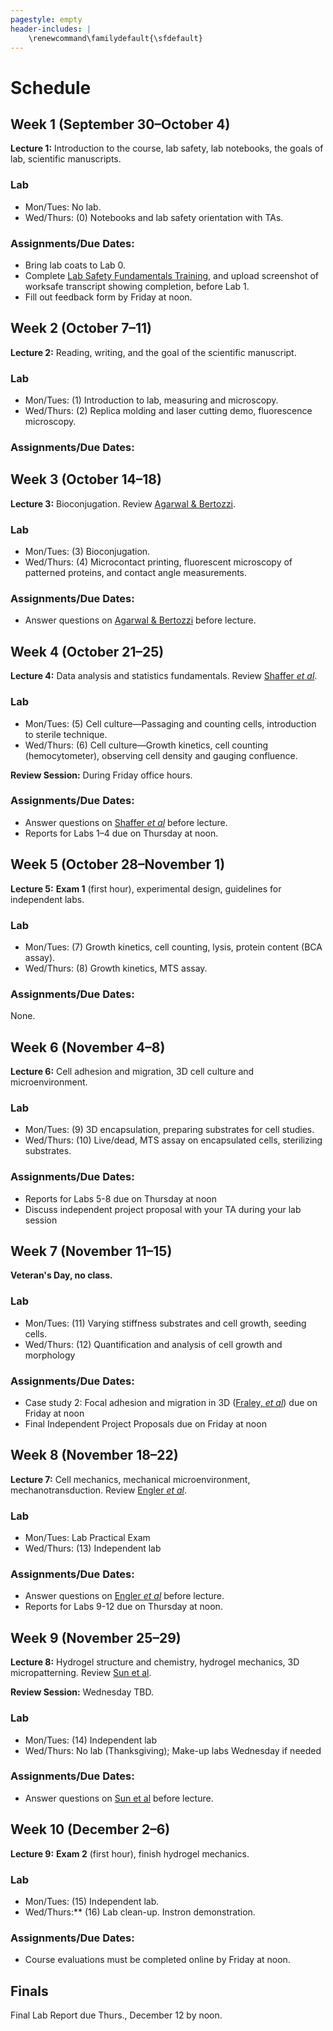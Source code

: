 ```yaml
---
pagestyle: empty
header-includes: |
    \renewcommand\familydefault{\sfdefault}
---
```


# Schedule

## Week 1 (September 30–October 4)

**Lecture 1:** Introduction to the course, lab safety, lab notebooks, the goals of lab, scientific manuscripts.

### Lab

- Mon/Tues: No lab.
- Wed/Thurs: (0) Notebooks and lab safety orientation with TAs.

### Assignments/Due Dates:

- Bring lab coats to Lab 0.
- Complete [Lab Safety Fundamentals Training](https://worksafe.ucla.edu/), and upload screenshot of worksafe transcript showing completion, before Lab 1.
- Fill out feedback form by Friday at noon.

## Week 2 (October 7–11)

<!-- https://journals.plos.org/ploscompbiol/article?id=10.1371/journal.pcbi.1005619
https://journals.plos.org/ploscompbiol/article?id=10.1371/journal.pcbi.1003453
https://journals.plos.org/ploscompbiol/article?id=10.1371/journal.pcbi.1003833-->

**Lecture 2:** Reading, writing, and the goal of the scientific manuscript.

### Lab

- Mon/Tues: (1) Introduction to lab, measuring and microscopy.
- Wed/Thurs: (2) Replica molding and laser cutting demo, fluorescence microscopy.

### Assignments/Due Dates:



## Week 3 (October 14–18)

**Lecture 3:** Bioconjugation. Review [Agarwal & Bertozzi](https://pubs.acs.org/doi/abs/10.1021/bc5004982).

### Lab

- Mon/Tues: (3) Bioconjugation.
- Wed/Thurs: (4) Microcontact printing, fluorescent microscopy of patterned proteins, and contact angle measurements.

### Assignments/Due Dates:

- Answer questions on [Agarwal & Bertozzi](https://pubs.acs.org/doi/abs/10.1021/bc5004982) before lecture.

## Week 4 (October 21–25)

**Lecture 4:** Data analysis and statistics fundamentals. Review [Shaffer *et al*](https://www.nature.com/articles/nature22794).

### Lab

- Mon/Tues: (5) Cell culture—Passaging and counting cells, introduction to sterile technique.
- Wed/Thurs: (6) Cell culture—Growth kinetics, cell counting (hemocytometer), observing cell density and gauging confluence.

**Review Session:** During Friday office hours.

### Assignments/Due Dates:

- Answer questions on [Shaffer *et al*](https://www.nature.com/articles/nature22794) before lecture.
- Reports for Labs 1–4 due on Thursday at noon.

## Week 5 (October 28–November 1)

**Lecture 5:** **Exam 1** (first hour), experimental design, guidelines for independent labs.

### Lab

- Mon/Tues: (7) Growth kinetics, cell counting, lysis, protein content (BCA assay).
- Wed/Thurs: (8) Growth kinetics, MTS assay.

### Assignments/Due Dates:

None.

## Week 6 (November 4–8)

**Lecture 6:** Cell adhesion and migration, 3D cell culture and microenvironment.

### Lab

- Mon/Tues: (9) 3D encapsulation, preparing substrates for cell studies.
- Wed/Thurs: (10) Live/dead, MTS assay on encapsulated cells, sterilizing substrates.

### Assignments/Due Dates:

- Reports for Labs 5-8 due on Thursday at noon
- Discuss independent project proposal with your TA during your lab session

## Week 7 (November 11–15)

**Veteran's Day, no class.**

### Lab

- Mon/Tues: (11) Varying stiffness substrates and cell growth, seeding cells.
- Wed/Thurs: (12) Quantification and analysis of cell growth and morphology

### Assignments/Due Dates:

- Case study 2: Focal adhesion and migration in 3D ([Fraley, *et al*](https://dx.doi.org/10.1038%2Fncb2062)) due on Friday at noon
- Final Independent Project Proposals due on Friday at noon

## Week 8 (November 18–22)

**Lecture 7:** Cell mechanics, mechanical microenvironment, mechanotransduction. Review [Engler *et al*](https://doi.org/10.1016/j.cell.2006.06.044).

### Lab

- Mon/Tues: Lab Practical Exam
- Wed/Thurs: (13) Independent lab

### Assignments/Due Dates:

- Answer questions on [Engler *et al*](https://doi.org/10.1016/j.cell.2006.06.044) before lecture.
- Reports for Labs 9-12 due on Thursday at noon.

## Week 9 (November 25–29)

**Lecture 8:** Hydrogel structure and chemistry, hydrogel mechanics, 3D micropatterning. Review [Sun et al](https://www.nature.com/articles/nature11409).

**Review Session:** Wednesday TBD.

### Lab

- Mon/Tues: (14) Independent lab
- Wed/Thurs: No lab (Thanksgiving); Make-up labs Wednesday if needed

### Assignments/Due Dates:

- Answer questions on [Sun et al](https://www.nature.com/articles/nature11409) before lecture.

## Week 10 (December 2–6)

**Lecture 9:** **Exam 2** (first hour), finish hydrogel mechanics.

### Lab

- Mon/Tues: (15) Independent lab.
- Wed/Thurs:** (16) Lab clean-up. Instron demonstration.

### Assignments/Due Dates:

- Course evaluations must be completed online by Friday at noon.

## Finals

Final Lab Report due Thurs., December 12 by noon.
